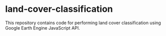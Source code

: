 # land-cover-classification
This repository contains code for performing land cover classification using Google Earth Engine JavaScript API.
